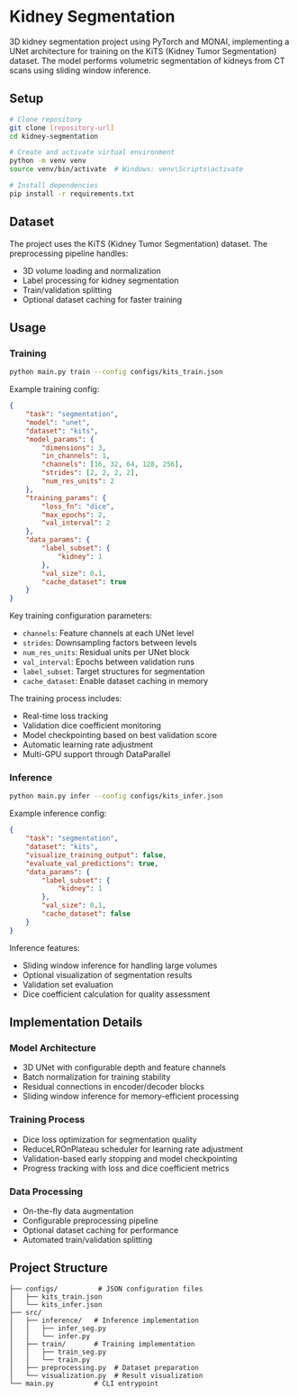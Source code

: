 # Kidney Segmentation

3D kidney segmentation project using PyTorch and MONAI, implementing a UNet architecture for training on the KiTS (Kidney Tumor Segmentation) dataset. The model performs volumetric segmentation of kidneys from CT scans using sliding window inference.

## Setup
```bash
# Clone repository
git clone [repository-url]
cd kidney-segmentation

# Create and activate virtual environment
python -m venv venv
source venv/bin/activate  # Windows: venv\Scripts\activate

# Install dependencies
pip install -r requirements.txt
```

## Dataset
The project uses the KiTS (Kidney Tumor Segmentation) dataset. The preprocessing pipeline handles:
- 3D volume loading and normalization
- Label processing for kidney segmentation
- Train/validation splitting
- Optional dataset caching for faster training

## Usage

### Training
```bash
python main.py train --config configs/kits_train.json
```

Example training config:
```json
{
    "task": "segmentation",
    "model": "unet",
    "dataset": "kits",
    "model_params": {
        "dimensions": 3,
        "in_channels": 1,
        "channels": [16, 32, 64, 128, 256],
        "strides": [2, 2, 2, 2],
        "num_res_units": 2
    },
    "training_params": {
        "loss_fn": "dice",
        "max_epochs": 2,
        "val_interval": 2
    },
    "data_params": {
        "label_subset": {
            "kidney": 1
        },
        "val_size": 0.1,
        "cache_dataset": true
    }
}
```

Key training configuration parameters:
- `channels`: Feature channels at each UNet level
- `strides`: Downsampling factors between levels
- `num_res_units`: Residual units per UNet block
- `val_interval`: Epochs between validation runs
- `label_subset`: Target structures for segmentation
- `cache_dataset`: Enable dataset caching in memory

The training process includes:
- Real-time loss tracking
- Validation dice coefficient monitoring
- Model checkpointing based on best validation score
- Automatic learning rate adjustment
- Multi-GPU support through DataParallel

### Inference
```bash
python main.py infer --config configs/kits_infer.json
```

Example inference config:
```json
{
    "task": "segmentation",
    "dataset": "kits",
    "visualize_training_output": false,
    "evaluate_val_predictions": true,
    "data_params": {
        "label_subset": {
            "kidney": 1
        },
        "val_size": 0.1,
        "cache_dataset": false
    }
}
```

Inference features:
- Sliding window inference for handling large volumes
- Optional visualization of segmentation results
- Validation set evaluation
- Dice coefficient calculation for quality assessment

## Implementation Details

### Model Architecture
- 3D UNet with configurable depth and feature channels
- Batch normalization for training stability
- Residual connections in encoder/decoder blocks
- Sliding window inference for memory-efficient processing

### Training Process
- Dice loss optimization for segmentation quality
- ReduceLROnPlateau scheduler for learning rate adjustment
- Validation-based early stopping and model checkpointing
- Progress tracking with loss and dice coefficient metrics

### Data Processing
- On-the-fly data augmentation
- Configurable preprocessing pipeline
- Optional dataset caching for performance
- Automated train/validation splitting

## Project Structure
```
├── configs/          # JSON configuration files
│   ├── kits_train.json
│   └── kits_infer.json
├── src/
│   ├── inference/   # Inference implementation
│   │   ├── infer_seg.py
│   │   └── infer.py
│   ├── train/       # Training implementation
│   │   ├── train_seg.py
│   │   └── train.py
│   ├── preprocessing.py  # Dataset preparation
│   └── visualization.py  # Result visualization
└── main.py          # CLI entrypoint
```